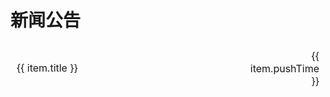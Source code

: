 # 新闻公告
<table style="width: 100%; border-collapse: collapse;">
    <tbody>
       <tr v-for="(item, index) in authorsList" :key="index">
             <td style="padding: 8px; width: 70%">
                <div>
                    <span @click="navigateTo(item.url)" class="link-style">{{ item.title }}</span>
                </div>
            </td>
            <td style="padding: 8px; width: 10%; text-align: right;">{{ item.pushTime }}</td>
        </tr>
    </tbody>
</table>


<script>
import { ref, onMounted } from 'vue';
 
export default {
  setup() {
    const authorsList = ref([]);
 
    const fetchData = async () => {
      authorsList.value = [
        {
            "title": "Warm-Flow发布1.3.4, 支持solon和便捷性提升", 
            "url": "../master/update/Warm-Flow发布1.3.4, 支持solon和便捷性提升.md",
            "pushTime": "2024-12-6"
        },
        {
            "title": "Warm-Flow发布1.3.4, 支持solon和便捷性提升", 
            "url": "../master/update/Warm-Flow发布1.3.4, 支持solon和便捷性提升.md",
            "pushTime": "2024-12-6"
        },
        {
            "title": "Warm-Flow发布1.3.4, 支持solon和便捷性提升", 
            "url": "../master/update/Warm-Flow发布1.3.4, 支持solon和便捷性提升.md",
            "pushTime": "2024-12-6"
        },
        {
            "title": "Warm-Flow发布1.3.4, 支持solon和便捷性提升", 
            "url": "../master/update/Warm-Flow发布1.3.4, 支持solon和便捷性提升.md",
            "pushTime": "2024-12-6"
        },
        {
            "title": "Warm-Flow发布1.3.4, 支持solon和便捷性提升", 
            "url": "../master/update/Warm-Flow发布1.3.4, 支持solon和便捷性提升.md",
            "pushTime": "2024-12-6"
        },
        {
            "title": "Warm-Flow发布1.3.4, 支持solon和便捷性提升", 
            "url": "../master/update/Warm-Flow发布1.3.4, 支持solon和便捷性提升.md",
            "pushTime": "2024-12-6"
        },
        {
            "title": "Warm-Flow发布1.3.4, 支持solon和便捷性提升", 
            "url": "../master/update/Warm-Flow发布1.3.4, 支持solon和便捷性提升.md",
            "pushTime": "2024-12-6"
        },
        {
            "title": "Warm-Flow发布1.3.4, 支持solon和便捷性提升", 
            "url": "../master/update/Warm-Flow发布1.3.4, 支持solon和便捷性提升.md",
            "pushTime": "2024-12-6"
        },
        {
            "title": "Warm-Flow发布1.3.4, 支持solon和便捷性提升", 
            "url": "../master/update/Warm-Flow发布1.3.4, 支持solon和便捷性提升.md",
            "pushTime": "2024-12-6"
        },
        {
            "title": "Warm-Flow发布1.3.4, 支持solon和便捷性提升", 
            "url": "../master/update/Warm-Flow发布1.3.4, 支持solon和便捷性提升.md",
            "pushTime": "2024-12-6"
        },
        {
            "title": "Warm-Flow发布1.3.4, 支持solon和便捷性提升", 
            "url": "../master/update/Warm-Flow发布1.3.4, 支持solon和便捷性提升.md",
            "pushTime": "2024-12-6"
        },
        {
            "title": "Warm-Flow发布1.3.4, 支持solon和便捷性提升", 
            "url": "../master/update/Warm-Flow发布1.3.4, 支持solon和便捷性提升.md",
            "pushTime": "2024-12-6"
        },
        {
            "title": "Warm-Flow发布1.3.4, 支持solon和便捷性提升", 
            "url": "../master/update/Warm-Flow发布1.3.4, 支持solon和便捷性提升.md",
            "pushTime": "2024-12-6"
        },
        {
            "title": "Warm-Flow发布1.3.4, 支持solon和便捷性提升", 
            "url": "../master/update/Warm-Flow发布1.3.4, 支持solon和便捷性提升.md",
            "pushTime": "2024-12-6"
        },
        {
            "title": "Warm-Flow发布1.3.4, 支持solon和便捷性提升", 
            "url": "../master/update/Warm-Flow发布1.3.4, 支持solon和便捷性提升.md",
            "pushTime": "2024-12-6"
        },
        {
            "title": "Warm-Flow发布1.3.4, 支持solon和便捷性提升", 
            "url": "../master/update/Warm-Flow发布1.3.4, 支持solon和便捷性提升.md",
            "pushTime": "2024-12-6"
        },
        {
            "title": "Warm-Flow发布1.3.4, 支持solon和便捷性提升", 
            "url": "../master/update/Warm-Flow发布1.3.4, 支持solon和便捷性提升.md",
            "pushTime": "2024-12-6"
        },
        {
            "title": "Warm-Flow发布1.3.4, 支持solon和便捷性提升", 
            "url": "../master/update/Warm-Flow发布1.3.4, 支持solon和便捷性提升.md",
            "pushTime": "2024-12-6"
        },
        {
            "title": "Warm-Flow发布1.3.4, 支持solon和便捷性提升", 
            "url": "../master/update/Warm-Flow发布1.3.4, 支持solon和便捷性提升.md",
            "pushTime": "2024-12-6"
        },
        {
            "title": "Warm-Flow发布1.3.4, 支持solon和便捷性提升", 
            "url": "../master/update/Warm-Flow发布1.3.4, 支持solon和便捷性提升.md",
            "pushTime": "2024-12-6"
        },
        {
            "title": "Warm-Flow发布1.3.4, 支持solon和便捷性提升", 
            "url": "../master/update/Warm-Flow发布1.3.4, 支持solon和便捷性提升.md",
            "pushTime": "2024-12-6"
        },
        {
            "title": "Warm-Flow发布1.3.4, 支持solon和便捷性提升", 
            "url": "../master/update/Warm-Flow发布1.3.4, 支持solon和便捷性提升.md",
            "pushTime": "2024-12-6"
        },
        {
            "title": "Warm-Flow发布1.3.4, 支持solon和便捷性提升", 
            "url": "../master/update/Warm-Flow发布1.3.4, 支持solon和便捷性提升.md",
            "pushTime": "2024-12-6"
        },
        {
            "title": "Warm-Flow发布1.3.4, 支持solon和便捷性提升", 
            "url": "../master/update/Warm-Flow发布1.3.4, 支持solon和便捷性提升.md",
            "pushTime": "2024-12-6"
        }
      ]
    };
 
    onMounted(fetchData);
 
    const navigateTo = (url) => {
      window.location.href = url;
    };

    return {
      authorsList,
      navigateTo,
    };
  },
};
</script>

<style>

table, th, td {
  border: 1px solid rgba(0, 0, 0, 0); /* 设置透明边框，可以调整最后一个值来改变透明度 */
}

.link-style {
  cursor: pointer;
  line-height: 33px;
}

.link-style:hover {
  color: red; /* 悬浮时的颜色 */
}
</style>

